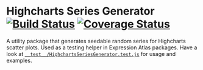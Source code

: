 # Highcharts Series Generator [![Build Status](https://travis-ci.org/ebi-gene-expression-group/highcharts-series-generator.svg?branch=master)](https://travis-ci.org/ebi-gene-expression-group/highcharts-series-generator) [![Coverage Status](https://coveralls.io/repos/github/ebi-gene-expression-group/highcharts-series-generator/badge.svg?branch=master)](https://coveralls.io/github/ebi-gene-expression-group/highcharts-series-generator?branch=master)

A utility package that generates seedable random series for Highcharts scatter plots. Used as a testing helper in
Expression Atlas packages. Have a look at [`__test__/HighchartsSeriesGenerator.test.js`](https://github.com/gxa/highcharts-series-generator/blob/master/__test__/HighchartsSeriesGenerator.test.js) for usage and examples.
